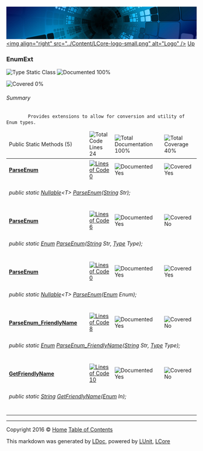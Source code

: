 ![](../Content/LCore-banner-small.png "")
[&lt;img align=&quot;right&quot; src=&quot;../Content/LCore-logo-small.png&quot; alt=&quot;Logo&quot; /&gt;](../../README.md)
[Up](../L.md)

### EnumExt

![Type Static Class](http://b.repl.ca/v1/Type-Static%20Class-blue.png "") ![Documented 100%](http://b.repl.ca/v1/Documented-100%25-brightgreen.png "")

![Covered 0%](http://b.repl.ca/v1/Covered-0%25-red.png "")


###### Summary

            Provides extensions to allow for conversion and utility of Enum types.
            

<table>
<thead><tr><td>Public Static Methods (5)</td>
<td></td>
<td><img src="http://b.repl.ca/v1/Total%20Code%20Lines-24-blue.png" alt="Total Code Lines 24" /></td>
<td><img src="http://b.repl.ca/v1/Total%20Documentation-100%25-brightgreen.png" alt="Total Documentation 100%" /></td>
<td><img src="http://b.repl.ca/v1/Total%20Coverage-40%25-yellow.png" alt="Total Coverage 40%" /></td></tr></thead>
<tr><td><h4><strong><a href="EnumExt_ParseEnum-0.md" alt="">ParseEnum</a></strong></h4></td>
<td>   </td>
<td><a href="../Extensions/Value%20Types/EnumExt.cs#L" alt=""><img src="http://b.repl.ca/v1/Lines%20of%20Code-0-red.png" alt="Lines of Code 0" /></a></td>
<td><img src="http://b.repl.ca/v1/Documented-Yes-brightgreen.png" alt="Documented Yes" /></td>
<td><img src="http://b.repl.ca/v1/Covered-Yes-brightgreen.png" alt="Covered Yes" /></td></tr>
<tr><td colspan="5"><h6>public static <a href="https://msdn.microsoft.com/en-us/library/b3h38hb0.aspx" alt="" target="_blank">Nullable</a>&lt;T&gt; <a href="EnumExt_ParseEnum-0.md" alt="">ParseEnum</a>(<a href="https://msdn.microsoft.com/en-us/library/system.string.aspx" alt="">String</a> Str);</h6>
</td>
</tr>
<tr><td><h4><strong><a href="EnumExt_ParseEnum-1.md" alt="">ParseEnum</a></strong></h4></td>
<td>   </td>
<td><a href="../Extensions/Value%20Types/EnumExt.cs#L51" alt=""><img src="http://b.repl.ca/v1/Lines%20of%20Code-6-blue.png" alt="Lines of Code 6" /></a></td>
<td><img src="http://b.repl.ca/v1/Documented-Yes-brightgreen.png" alt="Documented Yes" /></td>
<td><img src="http://b.repl.ca/v1/Covered-No-red.png" alt="Covered No" /></td></tr>
<tr><td colspan="5"><h6>public static <a href="https://msdn.microsoft.com/en-us/library/system.enum.aspx" alt="">Enum</a> <a href="EnumExt_ParseEnum-1.md" alt="">ParseEnum</a>(<a href="https://msdn.microsoft.com/en-us/library/system.string.aspx" alt="">String</a> Str, <a href="https://msdn.microsoft.com/en-us/library/system.type.aspx" alt="">Type</a> Type);</h6>
</td>
</tr>
<tr><td><h4><strong><a href="EnumExt_ParseEnum-2.md" alt="">ParseEnum</a></strong></h4></td>
<td>   </td>
<td><a href="../Extensions/Value%20Types/EnumExt.cs#L" alt=""><img src="http://b.repl.ca/v1/Lines%20of%20Code-0-red.png" alt="Lines of Code 0" /></a></td>
<td><img src="http://b.repl.ca/v1/Documented-Yes-brightgreen.png" alt="Documented Yes" /></td>
<td><img src="http://b.repl.ca/v1/Covered-Yes-brightgreen.png" alt="Covered Yes" /></td></tr>
<tr><td colspan="5"><h6>public static <a href="https://msdn.microsoft.com/en-us/library/b3h38hb0.aspx" alt="" target="_blank">Nullable</a>&lt;T&gt; <a href="EnumExt_ParseEnum-2.md" alt="">ParseEnum</a>(<a href="https://msdn.microsoft.com/en-us/library/system.enum.aspx" alt="">Enum</a> Enum);</h6>
</td>
</tr>
<tr><td><h4><strong><a href="EnumExt_ParseEnum_FriendlyName.md" alt="">ParseEnum_FriendlyName</a></strong></h4></td>
<td>   </td>
<td><a href="../Extensions/Value%20Types/EnumExt.cs#L90" alt=""><img src="http://b.repl.ca/v1/Lines%20of%20Code-8-blue.png" alt="Lines of Code 8" /></a></td>
<td><img src="http://b.repl.ca/v1/Documented-Yes-brightgreen.png" alt="Documented Yes" /></td>
<td><img src="http://b.repl.ca/v1/Covered-No-red.png" alt="Covered No" /></td></tr>
<tr><td colspan="5"><h6>public static <a href="https://msdn.microsoft.com/en-us/library/system.enum.aspx" alt="">Enum</a> <a href="EnumExt_ParseEnum_FriendlyName.md" alt="">ParseEnum_FriendlyName</a>(<a href="https://msdn.microsoft.com/en-us/library/system.string.aspx" alt="">String</a> Str, <a href="https://msdn.microsoft.com/en-us/library/system.type.aspx" alt="">Type</a> Type);</h6>
</td>
</tr>
<tr><td><h4><strong><a href="EnumExt_GetFriendlyName.md" alt="">GetFriendlyName</a></strong></h4></td>
<td>   </td>
<td><a href="../Extensions/Value%20Types/EnumExt.cs#L110" alt=""><img src="http://b.repl.ca/v1/Lines%20of%20Code-10-blue.png" alt="Lines of Code 10" /></a></td>
<td><img src="http://b.repl.ca/v1/Documented-Yes-brightgreen.png" alt="Documented Yes" /></td>
<td><img src="http://b.repl.ca/v1/Covered-No-red.png" alt="Covered No" /></td></tr>
<tr><td colspan="5"><h6>public static <a href="https://msdn.microsoft.com/en-us/library/system.string.aspx" alt="">String</a> <a href="EnumExt_GetFriendlyName.md" alt="">GetFriendlyName</a>(<a href="https://msdn.microsoft.com/en-us/library/system.enum.aspx" alt="">Enum</a> In);</h6>
</td>
</tr>
<tr><td width="850px" colspan="371"></td></tr>
</table>




---

Copyright 2016 &copy; [Home](../../README.md) [Table of Contents](../../TableOfContents.md)

This markdown was generated by [LDoc](https://github.com/CodeSingularity/LDoc), powered by [LUnit](https://github.com/CodeSingularity/LUnit), [LCore](https://github.com/CodeSingularity/LCore)
